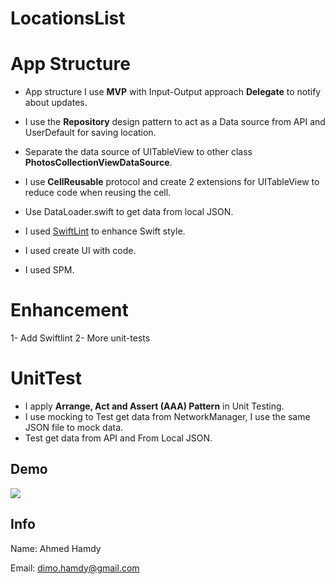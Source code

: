 # LocationsList


# App Structure

* App structure I use **MVP** with Input-Output approach **Delegate** to notify about updates.

* I use the **Repository** design pattern to act as a Data source from API and UserDefault for saving location.

* Separate the data source of UITableView to other class **PhotosCollectionViewDataSource**.

* I use **CellReusable** protocol and create 2 extensions for UITableView to reduce code when reusing the cell.

* Use DataLoader.swift to get data from local JSON.


* I used [SwiftLint](https://github.com/realm/SwiftLint) to enhance Swift style.

* I used create UI with code.

* I used SPM.

# Enhancement
 1- Add Swiftlint
 2- More unit-tests


# UnitTest
* I apply  **Arrange, Act and Assert (AAA) Pattern** in Unit Testing.
* I use mocking to Test get data from  NetworkManager, I use the same JSON file to mock data.
* Test get data from API and From Local JSON.

## Demo
![](Demo.gif)

## Info

Name: Ahmed Hamdy

Email: dimo.hamdy@gmail.com

